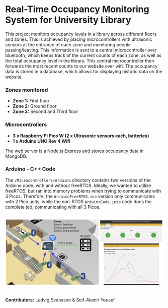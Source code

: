 # Real-Time Occupancy Monitoring System for University Library

This project monitors occupancy levels in a library across different floors and zones. This is achieved by placing microcontrollers with ultrasonic sensors at the entrance of each zone and monitoring people passing/leaving. This information is sent to a central microcontroller over bluetooth, which keeps track of the current counts of each zone, as well as the total occupancy level in the library. This central microcontroller then forwards the most recent counts to our website over wifi. The occupancy data is stored in a database, which allows for displaying historic data on the website. 

### Zones monitored
- **Zone 1:** First floor
- **Zone 2:** Ground floor
- **Zone 3:** Second and Third floor

### Microcontrollers
- **3 x Raspberry Pi Pico W**<strong> (2 x Ultrasonic sensors each, batteries)</strong>
- **1 x Arduino UNO Rev 4 Wifi**


The web server is a Node.js Express and stores occupancy data in MongoDB.

### Arduino - C++ Code

The `/Microcontrollers/Arduino` directory contains two versions of the Arduino code, with and without freeRTOS. Ideally, we wanted to utilize freeRTOS, but ran into memory problems when trying to communicate with 3 Picos. Therefore, the `ArduinoFreeRTOS.ino` version only communicates with 2 Pico units, while the non-RTOS `ArduinoCode.into` code does the complete job, communicating with all 3 Picos.

## 
<img src="Project_overview.jpg" alt="structure"/>

## 
**Contributors:** Ludvig Svensson & Seif-Alamir Yousef
